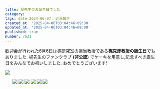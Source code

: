 ```yaml
---
title: 梶先生のお誕生日でした
category:
tags: date:2024-06-07, 近況報告
created_at: '2025-04-06T03:04:46+09:00'
updated_at: '2025-04-06T03:04:46+09:00'
published: true
number: 7631
---
```



歓迎会が行われた6月6日は梶研究室の担当教授である**梶克彦教授の誕生日**でもありました.
梶先生のファンクラブ **(非公認)** でケーキを用意し,記念すべき誕生日をみんなでお祝いしました.
おめでとうございます!

<img src="https://img.esa.io/uploads/production/attachments/13979/2025/04/06/148142/8aca08f0-b480-4bf0-8cbd-1c82b7d98181.webp" />

<div class="img-container">
    <ul class="slider">
        <img src="https://img.esa.io/uploads/production/attachments/13979/2025/04/06/148142/8aca08f0-b480-4bf0-8cbd-1c82b7d98181.webp" />
        <img src="https://img.esa.io/uploads/production/attachments/13979/2025/04/06/148142/a7a06bb9-d7e8-4628-bf5d-7e158a101c37.webp" />
        <img src="https://img.esa.io/uploads/production/attachments/13979/2025/04/06/148142/4ce93b9b-4e16-48fd-9466-958c1080f451.webp" />
        <img src="https://img.esa.io/uploads/production/attachments/13979/2025/04/06/148142/43427a73-a72a-4ccc-b1c7-76025eb0f77f.webp" />
        <img src="https://img.esa.io/uploads/production/attachments/13979/2025/04/06/148142/42aabc70-337a-4d6e-aa49-6558a806bb79.webp" />
        <img src="https://img.esa.io/uploads/production/attachments/13979/2025/04/06/148142/3fcafc85-a479-4d37-a585-ded63ba04148.webp" />

</div>

